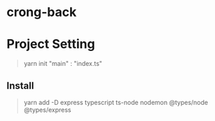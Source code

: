 # crong-back

# Project Setting
> yarn init
> "main" : "index.ts"

## Install
> yarn add -D express typescript ts-node nodemon @types/node @types/express
> 